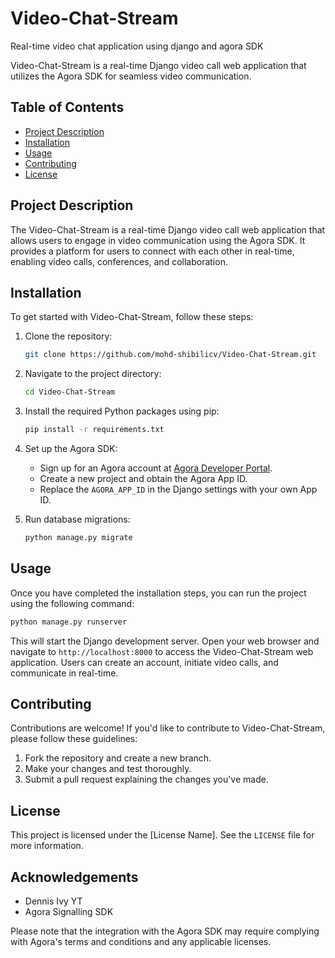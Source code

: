 # Video-Chat-Stream
Real-time video chat application using django and agora SDK

Video-Chat-Stream is a real-time Django video call web application that utilizes the Agora SDK for seamless video communication.

## Table of Contents

- [Project Description](#project-description)
- [Installation](#installation)
- [Usage](#usage)
- [Contributing](#contributing)
- [License](#license)

## Project Description

The Video-Chat-Stream is a real-time Django video call web application that allows users to engage in video communication using the Agora SDK. It provides a platform for users to connect with each other in real-time, enabling video calls, conferences, and collaboration.

## Installation

To get started with Video-Chat-Stream, follow these steps:

1. Clone the repository:

   ```bash
   git clone https://github.com/mohd-shibilicv/Video-Chat-Stream.git
   ```

2. Navigate to the project directory:

   ```bash
   cd Video-Chat-Stream
   ```

3. Install the required Python packages using pip:

   ```bash
   pip install -r requirements.txt
   ```

4. Set up the Agora SDK:

   - Sign up for an Agora account at [Agora Developer Portal](https://www.agora.io/en/).
   - Create a new project and obtain the Agora App ID.
   - Replace the `AGORA_APP_ID` in the Django settings with your own App ID.

5. Run database migrations:

   ```bash
   python manage.py migrate
   ```

## Usage

Once you have completed the installation steps, you can run the project using the following command:

```bash
python manage.py runserver
```

This will start the Django development server. Open your web browser and navigate to `http://localhost:8000` to access the Video-Chat-Stream web application. Users can create an account, initiate video calls, and communicate in real-time.

## Contributing

Contributions are welcome! If you'd like to contribute to Video-Chat-Stream, please follow these guidelines:

1. Fork the repository and create a new branch.
2. Make your changes and test thoroughly.
3. Submit a pull request explaining the changes you've made.

## License

This project is licensed under the [License Name]. See the `LICENSE` file for more information.

## Acknowledgements

- Dennis Ivy YT
- Agora Signalling SDK

Please note that the integration with the Agora SDK may require complying with Agora's terms and conditions and any applicable licenses.
